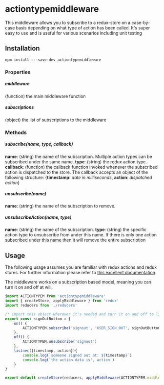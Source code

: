 # actiontypemiddleware
This middleware allows you to subscribe to a redux-store on a case-by-case basis depending on what type of action has been called. It's super easy to use and is useful for various scenarios including unit testing

## Installation
```
npm install ---save-dev actiontypemiddleware
```

### Properties
##### *middleware*
(function) the main middleware function

##### *subscriptions*
(object) the list of subscriptions to the middleware




### Methods
##### *subscribe(name, type, callback)*
**name**: (string) the name of the subscription. Multiple action types can be subscribed under the same name.
**type**: (string) the redux action type.
**callback**: (function) the callback function invoked whenever the subscribed action is dispatched to the store.
The callback accepts an object of the following structure: {**timestamp**: *date in milliseconds*, **action**: *dispatched action*}

##### *unsubscribe(name)*
**name**: (string) the name of the subscription to remove.

##### *unsubscribeAction(name, type)*
**name**: (string) the name of the subscription.
**type**: (string) the specific action type to unsubscribe from under this name. If there is only one action subscribed under this name then it will remove the entire subscription


## Usage
The following usage assumes you are familiar with redux actions and redux stores. For further information please refer to [this excellent documentation](https://redux.js.org/docs/introduction/).

The middleware works on a subscription based model, meaning you can turn it on and off at will.

```javascript
import ACTIONTYPEM from 'actiontypemiddleware'
import { createStore, applyMiddleware } from 'redux'
import reducers from './reducers'

/* import this object wherever it's needed and turn it on and off to listen for actions */
export const signOutButton = {
    on() {
        ACTIONTYPEM.subscribe('signout', 'USER_SIGN_OUT', signOutButton.listener)
    },
    off() {
        ACTIONTYPEM.unsubscribe('signout')
    },
    listner({timestamp, action}){
        console.log(`someone signed out at: ${timestamp}`)
        console.log(`the action data is', action`)
    }
}

export default createStore(reducers, applyMiddleware(ACTIONTYPEM.middleware))
```
